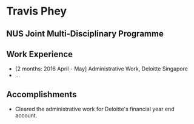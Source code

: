 # Travis Phey

## NUS Joint Multi-Disciplinary Programme

## Work Experience

* [2 months: 2016 April - May] Administrative Work, Deloitte Singapore
* ...

## Accomplishments

* Cleared the administrative work for Deloitte's financial year end account.